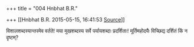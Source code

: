 +++
title = "004 Hnbhat B.R."

+++
[[Hnbhat B.R.	2015-05-15, 16:41:53 [Source](https://groups.google.com/g/samskrita/c/QS8jvYlVkIQ)]]



विशालशब्दस्यान्तरमेव वर्तते! मया मुखशब्दस्य सर्वे पर्यायशब्दाः प्रदर्शिताः! मूर्तिमहोदयैः विच्छिद्य दर्शितं किं न दृष्टम्?


